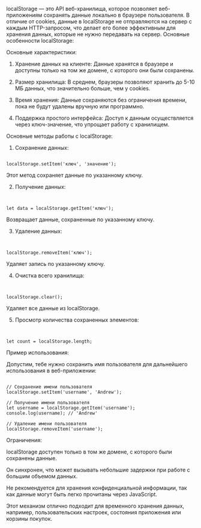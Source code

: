 localStorage — это API веб-хранилища, которое позволяет веб-приложениям сохранять данные локально в браузере пользователя. В отличие от cookies, данные в localStorage не отправляются на сервер с каждым HTTP-запросом, что делает его более эффективным для хранения данных, которые не нужно передавать на сервер. Основные особенности localStorage:

Основные характеристики:

1. Хранение данных на клиенте: Данные хранятся в браузере и доступны только на том же домене, с которого они были сохранены.


2. Размер хранилища: В среднем, браузеры позволяют хранить до 5-10 МБ данных, что значительно больше, чем у cookies.


3. Время хранения: Данные сохраняются без ограничения времени, пока не будут удалены вручную или программно.


4. Поддержка простого интерфейса: Доступ к данным осуществляется через ключ-значение, что упрощает работу с хранилищем.



Основные методы работы с localStorage:

1. Сохранение данных:
```

localStorage.setItem('ключ', 'значение');
```

Этот метод сохраняет данные по указанному ключу.


2. Получение данных:
```


let data = localStorage.getItem('ключ');
```


Возвращает данные, сохраненные по указанному ключу.


3. Удаление данных:
```


localStorage.removeItem('ключ');
```


Удаляет запись по указанному ключу.


4. Очистка всего хранилища:
```


localStorage.clear();
```


Удаляет все данные из localStorage.


5. Просмотр количества сохраненных элементов:
```


let count = localStorage.length;
```




Пример использования:

Допустим, тебе нужно сохранить имя пользователя для дальнейшего использования в веб-приложении:
```

// Сохранение имени пользователя
localStorage.setItem('username', 'Andrew');

// Получение имени пользователя
let username = localStorage.getItem('username');
console.log(username); // 'Andrew'

// Удаление имени пользователя
localStorage.removeItem('username');
```

Ограничения:

localStorage доступен только в том же домене, с которого были сохранены данные.

Он синхронен, что может вызывать небольшие задержки при работе с большим объемом данных.

Не рекомендуется для хранения конфиденциальной информации, так как данные могут быть легко прочитаны через JavaScript.


Этот механизм отлично подходит для временного хранения данных, например, пользовательских настроек, состояния приложения или корзины покупок.

